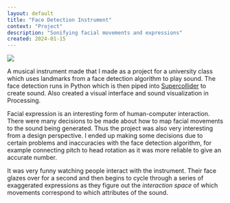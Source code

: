 ```yaml
---
layout: default
title: "Face Detection Instrument"
context: "Project"
description: "Sonifying facial movements and expressions"
created: 2024-01-15
---
```


![](/images/face-detection-instrument.png)

A musical instrument made that I made as a project for a university class which uses landmarks from a face detection algorithm to play sound. The face detection runs in Python which is then piped into [Supercollider](https://supercollider.github.io) to create sound. Also created a visual interface and sound visualization in Processing.

Facial expression is an interesting form of human-computer interaction. There were many decisions to be made about how to map facial movements to the sound being generated. Thus the project was also very interesting from a design perspective. I ended up making some decisions due to certain problems and inaccuracies with the face detection algorithm, for example connecting pitch to head rotation as it was more reliable to give an accurate number.

It was very funny watching people interact with the instrument. Their face glazes over for a second and then begins to cycle through a series of exaggerated expressions as they figure out the _interaction space_ of which movements correspond to which attributes of the sound.